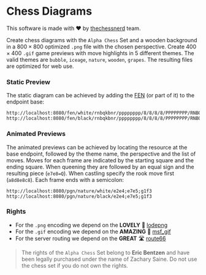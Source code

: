 
# Chess Diagrams

This software is made with ❤️ by [thechessnerd](https://www.instagram.com/thechessnerd/) team.

Create chess diagrams with the `Alpha Chess` Set and a wooden background
in a $800\times800$ optimized `.png` file with the chosen perspective.
Create $400\times400$ `.gif` game previews with move highlights in 5 different themes.
The valid themes are `bubble`, `iceage`, `nature`, `wooden`, `grapes`.
The resulting files are optimized for web use.

### Static Preview

The static diagram can be achieved by adding the
[FEN](https://en.wikipedia.org/wiki/Forsyth%E2%80%93Edwards_Notation)
(or part of it) to the endpoint base:

```
http://localhost:8080/fen/white/rnbqkbnr/pppppppp/8/8/8/8/PPPPPPPP/RNBQKBNR
http://localhost:8080/fen/black/rnbqkbnr/pppppppp/8/8/8/8/PPPPPPPP/RNBQKBNR
```

### Animated Previews

The animated previews can be achieved by locating the resource at the base
endpoint, followed by the theme name, the perspective and the list of moves.
Moves for each frame are indicated by the starting square and the ending
square. When queening they are followed by an equal sign and the resulting
piece (`e7e8=Q`). When castling specify the rook move first (`a8d8e8c8`).
Each frame ends with a semicolon:

```
http://localhost:8080/pgn/nature/white/e2e4;e7e5;g1f3
http://localhost:8080/pgn/nature/black/e2e4;e7e5;g1f3
```

### Rights

- For the `.png` encoding we depend on the **LOVELY** 🤎
[lodepng](https://github.com/lvandeve/lodepng)
- For the `.gif` encoding we depend on the **AMAZING** 💜
[msf_gif](https://github.com/notnullnotvoid/msf_gif)
- For the server routing we depend on the **GREAT** 🛣️
[route66](https://github.com/r-lyeh-archived/route66)

> The rights of the `Alpha Chess` Set belong to **Eric Bentzen** and have been
legally purchased under the name of Zachary Saine. Do not use the chess set
if you do not own the rights.
